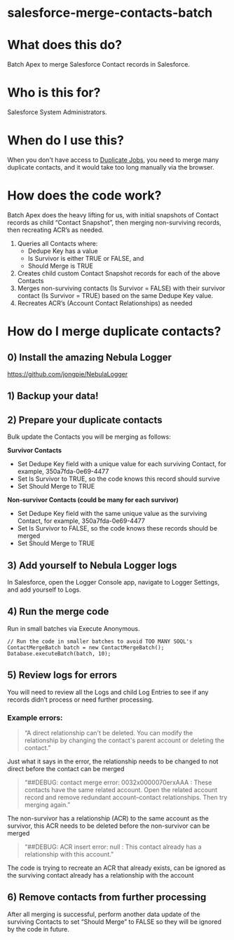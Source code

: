 # salesforce-merge-contacts-batch

# What does this do?

Batch Apex to merge Salesforce Contact records in Salesforce.

# Who is this for?

Salesforce System Administrators.

# When do I use this?

When you don't have access to [Duplicate Jobs](https://help.salesforce.com/s/articleView?id=sf.duplicate_jobs.htm&type=5), you need to merge many duplicate contacts, and it would take too long manually via the browser.

# How does the code work?

Batch Apex does the heavy lifting for us, with initial snapshots of Contact records as child “Contact Snapshot”, then merging non-surviving records, then recreating ACR’s as needed.

1. Queries all Contacts where:
   - Dedupe Key has a value
   - Is Survivor is either TRUE or FALSE, and
   - Should Merge is TRUE
2. Creates child custom Contact Snapshot records for each of the above Contacts
3. Merges non-surviving contacts (Is Survivor = FALSE) with their survivor contact (Is Survivor = TRUE) based on the same Dedupe Key value.
4. Recreates ACR’s (Account Contact Relationships) as needed

# How do I merge duplicate contacts?

## 0) Install the amazing Nebula Logger

https://github.com/jongpie/NebulaLogger

## 1) Backup your data!

## 2) Prepare your duplicate contacts

Bulk update the Contacts you will be merging as follows:

**Survivor Contacts**

- Set Dedupe Key field with a unique value for each surviving Contact, for example, 350a7fda-0e69-4477
- Set Is Survivor to TRUE, so the code knows this record should survive
- Set Should Merge to TRUE

**Non-survivor Contacts (could be many for each survivor)**

- Set Dedupe Key field with the same unique value as the surviving Contact, for example, 350a7fda-0e69-4477
- Set Is Survivor to FALSE, so the code knows these records should be merged
- Set Should Merge to TRUE

## 3) Add yourself to Nebula Logger logs

In Salesforce, open the Logger Console app, navigate to Logger Settings, and add yourself to Logs.

## 4) Run the merge code

Run in small batches via Execute Anonymous.

    // Run the code in smaller batches to avoid TOO MANY SOQL's
    ContactMergeBatch batch = new ContactMergeBatch();
    Database.executeBatch(batch, 10);

## 5) Review logs for errors

You will need to review all the Logs and child Log Entries to see if any records didn’t process or need further processing.

### Example errors:

> “A direct relationship can't be deleted. You can modify the relationship by changing the contact's parent account or deleting the contact.”

Just what it says in the error, the relationship needs to be changed to not direct before the contact can be merged

> “##DEBUG: contact merge error: 0032x0000070erxAAA : These contacts have the same related account. Open the related account record and remove redundant account–contact relationships. Then try merging again.”

The non-survivor has a relationship (ACR) to the same account as the survivor, this ACR needs to be deleted before the non-survivor can be merged

> “##DEBUG: ACR insert error: null : This contact already has a relationship with this account.”

The code is trying to recreate an ACR that already exists, can be ignored as the surviving contact already has a relationship with the account

## 6) Remove contacts from further processing

After all merging is successful, perform another data update of the surviving Contacts to set “Should Merge” to FALSE so they will be ignored by the code in future.
